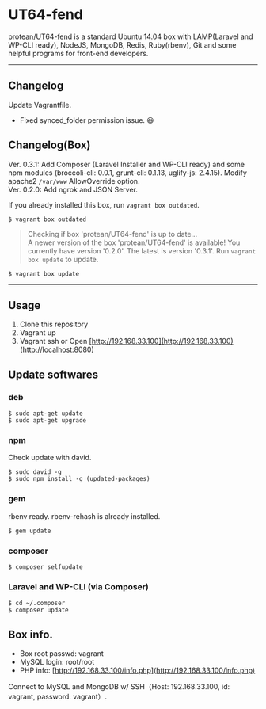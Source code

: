 # UT64-fend

[protean/UT64-fend](https://vagrantcloud.com/protean/boxes/UT64-fend) is a standard Ubuntu 14.04 box with LAMP(Laravel and WP-CLI ready), NodeJS, MongoDB, Redis, Ruby(rbenv), Git and some helpful programs for front-end developers.

---

## Changelog

Update Vagrantfile.

* Fixed synced_folder permission issue. :smiley:

## Changelog(Box)

Ver. 0.3.1: Add Composer (Laravel Installer and WP-CLI ready) and some npm modules (broccoli-cli: 0.0.1, grunt-cli: 0.1.13, uglify-js: 2.4.15). Modify apache2 `/var/www` AllowOverride option.  
Ver. 0.2.0: Add ngrok and JSON Server.

If you already installed this box, run `vagrant box outdated`.

```
$ vagrant box outdated
```

> Checking if box 'protean/UT64-fend' is up to date...  
> A newer version of the box 'protean/UT64-fend' is available! You currently have version '0.2.0'. The latest is version '0.3.1'. Run `vagrant box update` to update.

```
$ vagrant box update
```

---

## Usage

1. Clone this repository
2. Vagrant up
3. Vagrant ssh or Open [http://192.168.33.100](http://192.168.33.100) ([http://localhost:8080](http://localhost:8080))


## Update softwares

### deb

```
$ sudo apt-get update
$ sudo apt-get upgrade
```

### npm

Check update with david.

```
$ sudo david -g
$ sudo npm install -g (updated-packages)
```

### gem

rbenv ready. rbenv-rehash is already installed.

```
$ gem update
```

### composer

```
$ composer selfupdate
```

### Laravel and WP-CLI (via Composer)

```
$ cd ~/.composer
$ composer update
```

## Box info.

* Box root passwd: vagrant
* MySQL login: root/root
* PHP info: [http://192.168.33.100/info.php](http://192.168.33.100/info.php)

Connect to MySQL and MongoDB w/ SSH（Host: 192.168.33.100, id: vagrant, password: vagrant）.
